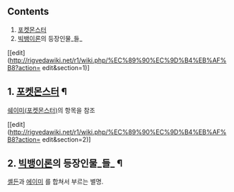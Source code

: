 ## Contents

    

1. [포켓몬스터](%ED%8F%AC%EC%BC%93%EB%AA%AC%EC%8A%A4%ED%84%B0.md)
2. [빅뱅이론](%EB%B9%85%EB%B1%85%EC%9D%B4%EB%A1%A0.md)의 등장인물_들_

[[edit](http://rigvedawiki.net/r1/wiki.php/%EC%89%90%EC%9D%B4%EB%AF%B8?action=
edit&section=1)]

## 1. [포켓몬스터](%ED%8F%AC%EC%BC%93%EB%AA%AC%EC%8A%A4%ED%84%B0.md) ¶

  

[쉐이미(포켓몬스터)](%EC%89%90%EC%9D%B4%EB%AF%B8%28%ED%8F%AC%EC%BC%93%EB%AA%AC%EC%8A%A4%ED%84%B0%29.md)의 항목을 참조

  

[[edit](http://rigvedawiki.net/r1/wiki.php/%EC%89%90%EC%9D%B4%EB%AF%B8?action=
edit&section=2)]

## 2. [빅뱅이론](%EB%B9%85%EB%B1%85%EC%9D%B4%EB%A1%A0.md)의 등장인물_들_ ¶

[셸든](%EC%85%B8%EB%93%A0%20%EB%A6%AC%20%EC%BF%A0%ED%8D%BC.md)과 [에이미](%EC%97%90%EC%9D%B4%EB%AF%B8%20%ED%8E%98%EB%9D%BC%20%ED%8C%8C%EC%9A%B8%EB%9F%AC.md)
를 합쳐서 부르는 별명.

